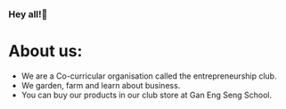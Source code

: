 ### Hey all!👋
# About us:
- We are a Co-curricular organisation called the entrepreneurship club.
- We garden, farm and learn about business.
- You can buy our products in our club store at Gan Eng Seng School.
